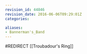 ```yaml
---
revision_id: 44846
revision_date: 2016-06-06T09:29:01Z
categories:

aliases:
- Bannerman's_Band
---
```


#REDIRECT [[Troubadour's Ring]]